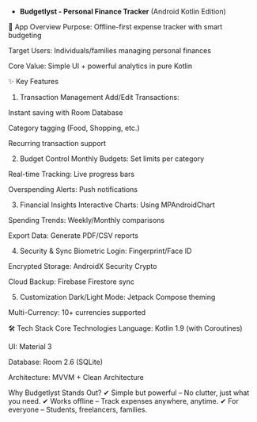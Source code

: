 - **Budgetlyst - Personal Finance Tracker**
    (Android Kotlin Edition)

📱 App Overview
Purpose: Offline-first expense tracker with smart budgeting

Target Users: Individuals/families managing personal finances

Core Value: Simple UI + powerful analytics in pure Kotlin

✨ Key Features
1. Transaction Management
Add/Edit Transactions:

Instant saving with Room Database

Category tagging (Food, Shopping, etc.)

Recurring transaction support

2. Budget Control
Monthly Budgets: Set limits per category

Real-time Tracking: Live progress bars

Overspending Alerts: Push notifications

3. Financial Insights
Interactive Charts: Using MPAndroidChart

Spending Trends: Weekly/Monthly comparisons

Export Data: Generate PDF/CSV reports

4. Security & Sync
Biometric Login: Fingerprint/Face ID

Encrypted Storage: AndroidX Security Crypto

Cloud Backup: Firebase Firestore sync

5. Customization
Dark/Light Mode: Jetpack Compose theming

Multi-Currency: 10+ currencies supported

🛠 Tech Stack
Core Technologies
Language: Kotlin 1.9 (with Coroutines)

UI: Material 3

Database: Room 2.6 (SQLite)

Architecture: MVVM + Clean Architecture



Why Budgetlyst Stands Out?
✔ Simple but powerful – No clutter, just what you need.
✔ Works offline – Track expenses anywhere, anytime.
✔ For everyone – Students, freelancers, families.

